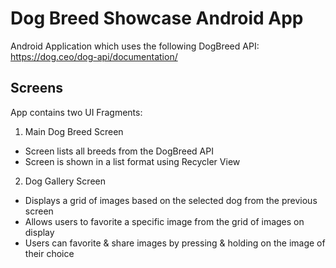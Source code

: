 # Dog Breed Showcase Android App

Android Application which uses the following DogBreed API:  
https://dog.ceo/dog-api/documentation/

## Screens

App contains two UI Fragments:
1. Main Dog Breed Screen
- Screen lists all breeds from the DogBreed API
- Screen is shown in a list format using Recycler View

2. Dog Gallery Screen
- Displays a grid of images based on the selected dog from the previous screen
- Allows users to favorite a specific image from the grid of images on display
- Users can favorite & share images by pressing & holding on the image of their choice